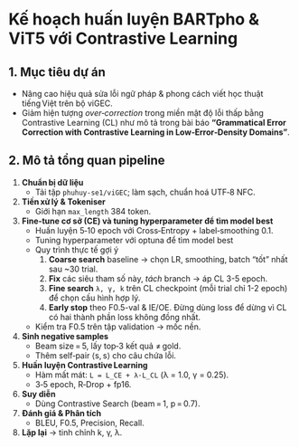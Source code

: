 # Kế hoạch huấn luyện BARTpho & ViT5 với Contrastive Learning

## 1. Mục tiêu dự án

- Nâng cao hiệu quả sửa lỗi ngữ pháp & phong cách viết học thuật tiếng Việt trên bộ viGEC.
- Giảm hiện tượng *over‑correction* trong miền mật độ lỗi thấp bằng Contrastive Learning (CL) như mô tả trong bài báo **“Grammatical Error Correction with Contrastive Learning in Low‑Error‑Density Domains”**.

## 2. Mô tả tổng quan pipeline

1. **Chuẩn bị dữ liệu**
   - Tải tập `phuhuy-se1/viGEC`; làm sạch, chuẩn hoá UTF‑8 NFC.
2. **Tiền xử lý & Tokeniser**
   - Giới hạn `max_length` 384 token.
3. **Fine‑tune cơ sở (CE) và tuning hyperparameter để tìm model best**
   - Huấn luyện 5‑10 epoch với Cross‑Entropy + label‑smoothing 0.1.
   - Tuning hyperparameter với optuna để tìm model best
   - Quy trình thực tế gợi ý
     1. **Coarse search** baseline → chọn LR, smoothing, batch “tốt” nhất sau \~30 trial.
     2. **Fix** các siêu tham số này, *tách* branch → áp CL 3-5 epoch.
     3. **Fine search** `λ, γ, k` trên CL checkpoint (mỗi trial chỉ 1-2 epoch) để chọn cấu hình hợp lý.
     4. **Early stop** theo F0.5-val & IE/OE. Đừng dùng loss để dừng vì CL có hai thành phần loss không đồng nhất.
   - Kiểm tra F0.5 trên tập validation → mốc nền.
4. **Sinh negative samples**
   - Beam size = 5, lấy top‑3 kết quả ≠ gold.
   - Thêm self‑pair ⟨s, s⟩ cho câu chứa lỗi.
5. **Huấn luyện Contrastive Learning**
   - Hàm mất mát: `L = L_CE + λ·L_CL` (λ = 1.0, γ = 0.25).
   - 3‑5 epoch, R‑Drop + fp16.
6. **Suy diễn**
   - Dùng Contrastive Search (beam = 1, p = 0.7).
7. **Đánh giá & Phân tích**
   - BLEU, F0.5, Precision, Recall.
8. **Lặp lại** → tinh chỉnh k, γ, λ.

